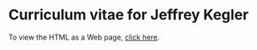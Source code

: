 Curriculum vitae for Jeffrey Kegler
===================================

To view the HTML as a Web page,
[click here](http://jeffreykegler.github.io/Curriculum-vitae/
"Jeffrey Kegler Curriculum vitae"
).
